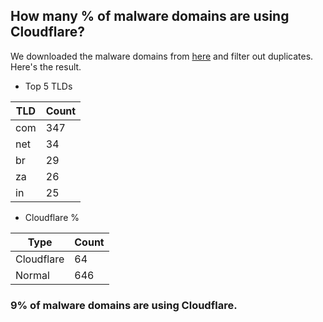 ## How many % of malware domains are using Cloudflare?


We downloaded the malware domains from [here](https://urlhaus.abuse.ch) and filter out duplicates.
Here's the result.


[//]: # (start replacement)


- Top 5 TLDs

| TLD | Count |
| --- | --- |
| com | 347 |
| net | 34 |
| br | 29 |
| za | 26 |
| in | 25 |


- Cloudflare %

| Type | Count |
| --- | --- |
| Cloudflare | 64 |
| Normal | 646 |


### 9% of malware domains are using Cloudflare.